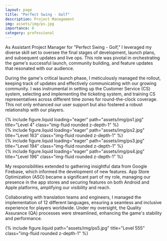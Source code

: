 ```yaml
---
layout: page
title: "Perfect Swing - Golf"
description: Project Management
img: assets/img/ps.jpg
importance: 6
category: professional
---
```


As Assistant Project Manager for "Perfect Swing - Golf," I leveraged my diverse skill set to oversee the final stages of development, launch plans, and subsequent updates and live ops. This role was pivotal in orchestrating the game's successful launch, community building, and feature updates that resonated with our audience.

During the game's critical launch phase, I meticulously managed the rollout, keeping track of updates and effectively communicating with our growing community. I was instrumental in setting up the Customer Service (CS) system, selecting and implementing the ticketing system, and training CS representatives across different time zones for round-the-clock coverage. This not only enhanced our user support but also fostered a robust relationship with our players.

<div class="row">
    <div class="col-sm mt-3 mt-md-0">
        {% include figure.liquid loading="eager" path="assets/img/ps1.jpg" title="Level 4" class="img-fluid rounded z-depth-1" %}
    </div>
    <div class="col-sm mt-3 mt-md-0">
        {% include figure.liquid loading="eager" path="assets/img/ps2.jpg" title="Level 163" class="img-fluid rounded z-depth-1" %}
    </div>
    <div class="col-sm mt-3 mt-md-0">
        {% include figure.liquid loading="eager" path="assets/img/ps3.jpg" title="Level 194" class="img-fluid rounded z-depth-1" %}
    </div>
</div>
<div class="row">
    <div class="col-sm mt-3 mt-md-0">
        {% include figure.liquid loading="eager" path="assets/img/ps4.jpg" title="Level 196" class="img-fluid rounded z-depth-1" %}
    </div>
</div>

My responsibilities extended to gathering insightful data from Google Firebase, which informed the development of new features. App Store Optimization (ASO) became a significant part of my role, managing our presence in the app stores and securing features on both Android and Apple platforms, amplifying our visibility and reach.

Collaborating with translation teams and engineers, I managed the implementation of 12 different languages, ensuring a seamless and inclusive experience for players worldwide. Under my oversight, the Quality Assurance (QA) processes were streamlined, enhancing the game's stability and performance.

<div class="row justify-content-sm-center">
    <div class="col-sm-8 mt-3 mt-md-0">
        {% include figure.liquid path="assets/img/ps5.jpg" title="Level 555" class="img-fluid rounded z-depth-1" %}
    </div>
</div>
